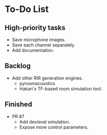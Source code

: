 # To-Do List

## High-priority tasks

- Save microphone images. 
- Save each channel separately. 
- Add documentation. 


## Backlog

- Add other RIR generation engines.
    - pyroomacoustics
    - Hakan's TF-based room simulation tool. 


## Finished

- PR #7
    - Add dev/eval simulation. 
    - Expose more control parameters. 

